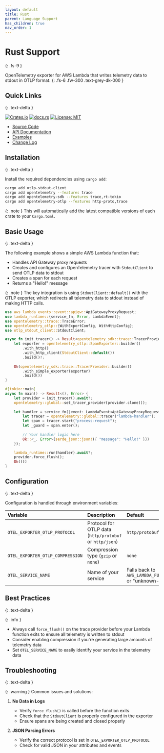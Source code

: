 ```yaml
---
layout: default
title: Rust
parent: Language Support
has_children: true
nav_order: 1
---
```


# Rust Support
{: .fs-9 }

OpenTelemetry exporter for AWS Lambda that writes telemetry data to stdout in OTLP format.
{: .fs-6 .fw-300 .text-grey-dk-000 }

## Quick Links
{: .text-delta }

[![Crates.io](https://img.shields.io/crates/v/otlp-stdout-client.svg)](https://crates.io/crates/otlp-stdout-client)
[![docs.rs](https://docs.rs/otlp-stdout-client/badge.svg)](https://docs.rs/otlp-stdout-client)
[![License: MIT](https://img.shields.io/badge/License-MIT-yellow.svg)](https://opensource.org/licenses/MIT)

- [Source Code](https://github.com/dev7a/serverless-otlp-forwarder/tree/main/packages/rust/otlp-stdout-client)
- [API Documentation](https://docs.rs/otlp-stdout-client)
- [Examples](https://github.com/dev7a/serverless-otlp-forwarder/tree/main/packages/rust/otlp-stdout-client/examples)
- [Change Log](https://github.com/dev7a/serverless-otlp-forwarder/blob/main/packages/rust/otlp-stdout-client/CHANGELOG.md)

## Installation
{: .text-delta }

Install the required dependencies using `cargo add`:

```bash
cargo add otlp-stdout-client
cargo add opentelemetry --features trace
cargo add opentelemetry-sdk --features trace,rt-tokio
cargo add opentelemetry-otlp --features http-proto,trace
```

{: .note }
This will automatically add the latest compatible versions of each crate to your `Cargo.toml`.

## Basic Usage
{: .text-delta }

The following example shows a simple AWS Lambda function that:
- Handles API Gateway proxy requests
- Creates and configures an OpenTelemetry tracer with `StdoutClient` to send OTLP data to stdout
- Creates a span for each request
- Returns a "Hello!" message

{: .note }
The key integration is using `StdoutClient::default()` with the OTLP exporter, which redirects all telemetry data to stdout instead of making HTTP calls.

```rust
use aws_lambda_events::event::apigw::ApiGatewayProxyRequest;
use lambda_runtime::{service_fn, Error, LambdaEvent};
use opentelemetry::trace::TraceError;
use opentelemetry_otlp::{WithExportConfig, WithHttpConfig};
use otlp_stdout_client::StdoutClient;

async fn init_tracer() -> Result<opentelemetry_sdk::trace::TracerProvider, TraceError> {
    let exporter = opentelemetry_otlp::SpanExporter::builder()
        .with_http()
        .with_http_client(StdoutClient::default())
        .build()?;
    
    Ok(opentelemetry_sdk::trace::TracerProvider::builder()
        .with_simple_exporter(exporter)
        .build())
}

#[tokio::main]
async fn main() -> Result<(), Error> {
    let provider = init_tracer().await?;
    opentelemetry::global::set_tracer_provider(provider.clone());
    
    let handler = service_fn(|event: LambdaEvent<ApiGatewayProxyRequest>| async {
        let tracer = opentelemetry::global::tracer("lambda-handler");
        let span = tracer.start("process-request");
        let _guard = span.enter();
        
        // Your handler logic here
        Ok::<_, Error>(serde_json::json!({ "message": "Hello!" }))
    });

    lambda_runtime::run(handler).await?;
    provider.force_flush();
    Ok(())
}
```

## Configuration
{: .text-delta }

Configuration is handled through environment variables:

| Variable | Description | Default |
|:---------|:------------|:--------|
| `OTEL_EXPORTER_OTLP_PROTOCOL` | Protocol for OTLP data (`http/protobuf` or `http/json`) | `http/protobuf` |
| `OTEL_EXPORTER_OTLP_COMPRESSION` | Compression type (`gzip` or `none`) | `none` |
| `OTEL_SERVICE_NAME` | Name of your service | Falls back to `AWS_LAMBDA_FUNCTION_NAME` or "unknown-service" |

## Best Practices
{: .text-delta }

{: .info }
- Always call `force_flush()` on the trace provider before your Lambda function exits to ensure all telemetry is written to stdout
- Consider enabling compression if you're generating large amounts of telemetry data
- Set `OTEL_SERVICE_NAME` to easily identify your service in the telemetry data

## Troubleshooting
{: .text-delta }

{: .warning }
Common issues and solutions:

1. **No Data in Logs**
   - Verify `force_flush()` is called before the function exits
   - Check that the `StdoutClient` is properly configured in the exporter
   - Ensure spans are being created and closed properly

2. **JSON Parsing Errors**
   - Verify the correct protocol is set in `OTEL_EXPORTER_OTLP_PROTOCOL`
   - Check for valid JSON in your attributes and events
